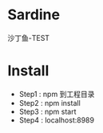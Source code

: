 # Sardine
沙丁鱼-TEST

# Install
* Step1 : npm 到工程目录
* Step2 : npm install
* Step3 : npm start
* Step4 : localhost:8989
